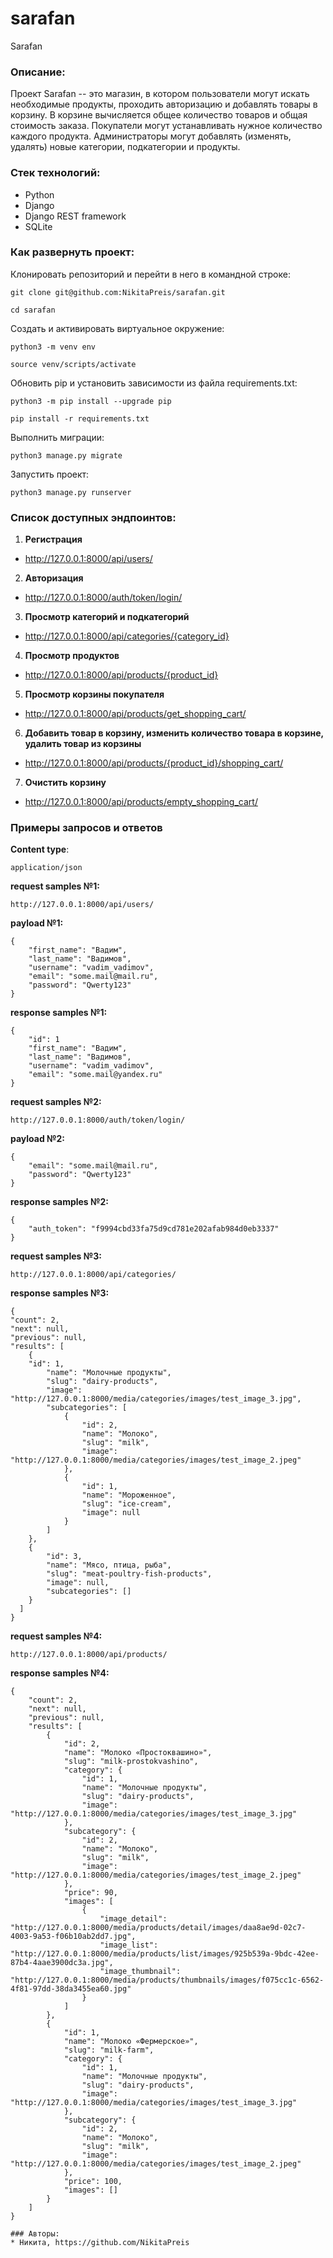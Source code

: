 # sarafan

Sarafan

### Описание:

Проект Sarafan -- это магазин, в котором пользователи могут искать необходимые продукты, проходить авторизацию и добавлять товары в корзину. В корзине вычисляется общее количество товаров и общая стоимость заказа. Покупатели могут устанавливать нужное количество каждого продукта. Администраторы могут добавлять (изменять, удалять) новые категории, подкатегории и продукты.

### Стек технологий:

* Python
* Django
* Django REST framework
* SQLite

### Как развернуть проект:

Клонировать репозиторий и перейти в него в командной строке:

```
git clone git@github.com:NikitaPreis/sarafan.git
```

```
cd sarafan
```

Cоздать и активировать виртуальное окружение:

```
python3 -m venv env
```

```
source venv/scripts/activate
```

Обновить pip и установить зависимости из файла requirements.txt:

```
python3 -m pip install --upgrade pip
```

```
pip install -r requirements.txt
```

Выполнить миграции:

```
python3 manage.py migrate
```

Запустить проект:

```
python3 manage.py runserver
```

### Список доступных эндпоинтов:

1) **Регистрация**
* http://127.0.0.1:8000/api/users/
2) **Авторизация**
* http://127.0.0.1:8000/auth/token/login/
3) **Просмотр категорий и подкатегорий**
* http://127.0.0.1:8000/api/categories/{category_id}
4) **Просмотр продуктов**
* http://127.0.0.1:8000/api/products/{product_id}
5) **Просмотр корзины покупателя**
* http://127.0.0.1:8000/api/products/get_shopping_cart/
6) **Добавить товар в корзину, изменить количество товара в корзине, удалить товар из корзины**
* http://127.0.0.1:8000/api/products/{product_id}/shopping_cart/
7) **Очистить корзину**
* http://127.0.0.1:8000/api/products/empty_shopping_cart/

### Примеры запросов и ответов

**Content type**:
```
application/json

```
**request samples №1:**
```
http://127.0.0.1:8000/api/users/
```

**payload №1:**

```
{
    "first_name": "Вадим",
    "last_name": "Вадимов",
    "username": "vadim_vadimov",
    "email": "some.mail@mail.ru",
    "password": "Qwerty123"
}
```

**response samples №1:**
```
{
    "id": 1
    "first_name": "Вадим",
    "last_name": "Вадимов",
    "username": "vadim_vadimov",
    "email": "some.mail@yandex.ru"
}
```



**request samples №2:**
```
http://127.0.0.1:8000/auth/token/login/
```

**payload №2:**

```
{
    "email": "some.mail@mail.ru",
    "password": "Qwerty123"
}
```

**response samples №2:**
```
{
    "auth_token": "f9994cbd33fa75d9cd781e202afab984d0eb3337"
}
```

**request samples №3:**

```
http://127.0.0.1:8000/api/categories/
```

**response samples №3:**
```
{
"count": 2,
"next": null,
"previous": null,
"results": [
    {
    "id": 1,
        "name": "Молочные продукты",
        "slug": "dairy-products",
        "image": "http://127.0.0.1:8000/media/categories/images/test_image_3.jpg",
        "subcategories": [
            {
                "id": 2,
                "name": "Молоко",
                "slug": "milk",
                "image": "http://127.0.0.1:8000/media/categories/images/test_image_2.jpeg"
            },
            {
                "id": 1,
                "name": "Мороженное",
                "slug": "ice-cream",
                "image": null
            }
        ]
    },
    {
        "id": 3,
        "name": "Мясо, птица, рыба",
        "slug": "meat-poultry-fish-products",
        "image": null,
        "subcategories": []
    }
  ]
}
```

**request samples №4:**

```
http://127.0.0.1:8000/api/products/
```


**response samples №4:**

```
{
    "count": 2,
    "next": null,
    "previous": null,
    "results": [
        {
            "id": 2,
            "name": "Молоко «Простоквашино»",
            "slug": "milk-prostokvashino",
            "category": {
                "id": 1,
                "name": "Молочные продукты",
                "slug": "dairy-products",
                "image": "http://127.0.0.1:8000/media/categories/images/test_image_3.jpg"
            },
            "subcategory": {
                "id": 2,
                "name": "Молоко",
                "slug": "milk",
                "image": "http://127.0.0.1:8000/media/categories/images/test_image_2.jpeg"
            },
            "price": 90,
            "images": [
                {
                    "image_detail": "http://127.0.0.1:8000/media/products/detail/images/daa8ae9d-02c7-4003-9a53-f06b10ab2dd7.jpg",
                    "image_list": "http://127.0.0.1:8000/media/products/list/images/925b539a-9bdc-42ee-87b4-4aae3900dc3a.jpg",
                    "image_thumbnail": "http://127.0.0.1:8000/media/products/thumbnails/images/f075cc1c-6562-4f81-97dd-38da3455ea60.jpg"
                }
            ]
        },
        {
            "id": 1,
            "name": "Молоко «Фермерское»",
            "slug": "milk-farm",
            "category": {
                "id": 1,
                "name": "Молочные продукты",
                "slug": "dairy-products",
                "image": "http://127.0.0.1:8000/media/categories/images/test_image_3.jpg"
            },
            "subcategory": {
                "id": 2,
                "name": "Молоко",
                "slug": "milk",
                "image": "http://127.0.0.1:8000/media/categories/images/test_image_2.jpeg"
            },
            "price": 100,
            "images": []
        }
    ]
}

### Авторы:
* Никита, https://github.com/NikitaPreis

